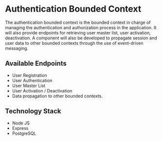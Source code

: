 # Authentication Bounded Context

The authentication bounded context is the bounded context in charge of managing the authentication and authorization process in the application. It will also provide endpoints for retrieving user master list, user activation, deactivation. A component will also be developed to propagate session and user data to other bounded contexts through the use of event-driven messaging.

## Available Endpoints

- User Registration
- User Authentication
- User Master List
- User Activation / Deactivation
- Data propagation to other bounded contexts.

## Technology Stack

- Node JS
- Express
- PostgreSQL
